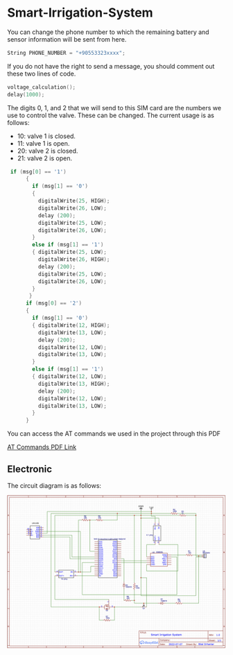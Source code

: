 # Smart-Irrigation-System

You can change the phone number to which the remaining battery and sensor information will be sent from here.

```c
String PHONE_NUMBER = "+90553323xxxx";
```

If you do not have the right to send a message, you should comment out these two lines of code.

```c
voltage_calculation();
delay(1000); 
```

The digits 0, 1, and 2 that we will send to this SIM card are the numbers we use to control the valve. These can be changed. The current usage is as follows:
- 10: valve 1 is closed.
- 11: valve 1 is open.
- 20: valve 2 is closed.
- 21: valve 2 is open.

```c
 if (msg[0] == '1')
      {
        if (msg[1] == '0')
        { 
          digitalWrite(25, HIGH);
          digitalWrite(26, LOW);
          delay (200);
          digitalWrite(25, LOW);
          digitalWrite(26, LOW);
        }
        else if (msg[1] == '1')
        { digitalWrite(25, LOW);
          digitalWrite(26, HIGH);
          delay (200);
          digitalWrite(25, LOW);
          digitalWrite(26, LOW);
        }
       }
      if (msg[0] == '2')
      {
        if (msg[1] == '0')
        { digitalWrite(12, HIGH);
          digitalWrite(13, LOW);
          delay (200);
          digitalWrite(12, LOW);
          digitalWrite(13, LOW);  
        }
        else if (msg[1] == '1')
        { digitalWrite(12, LOW);
          digitalWrite(13, HIGH);
          delay (200);
          digitalWrite(12, LOW);
          digitalWrite(13, LOW);
        }
      }
```
    
You can access the AT commands we used in the project through this PDF

[AT Commands PDF Link](https://github.com/bilalorhanlr/Smart-Irrigation-System/blob/main/AT_Commands_Reference_Guide_r0.pdf)

## Electronic

The circuit diagram is as follows:

![This is an image](https://github.com/bilalorhanlr/Smart-Irrigation-System/blob/main/Schematic.png)




